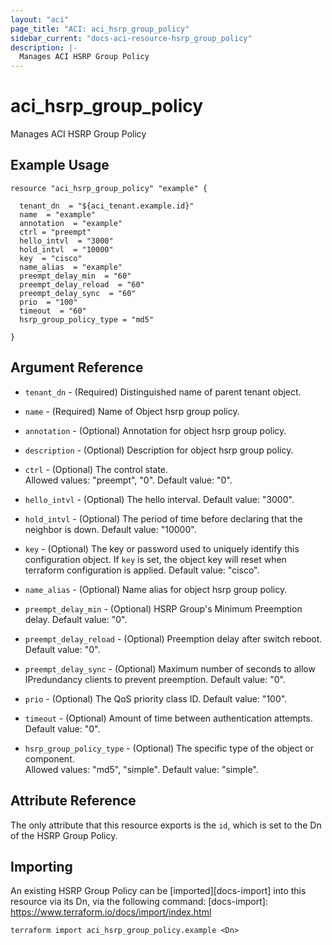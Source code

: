 ```yaml
---
layout: "aci"
page_title: "ACI: aci_hsrp_group_policy"
sidebar_current: "docs-aci-resource-hsrp_group_policy"
description: |-
  Manages ACI HSRP Group Policy
---
```


# aci_hsrp_group_policy

Manages ACI HSRP Group Policy

## Example Usage

```hcl
resource "aci_hsrp_group_policy" "example" {

  tenant_dn  = "${aci_tenant.example.id}"
  name  = "example"
  annotation  = "example"
  ctrl = "preempt"
  hello_intvl  = "3000"
  hold_intvl  = "10000"
  key  = "cisco"
  name_alias  = "example"
  preempt_delay_min  = "60"
  preempt_delay_reload  = "60"
  preempt_delay_sync  = "60"
  prio  = "100"
  timeout  = "60"
  hsrp_group_policy_type = "md5"

}
```

## Argument Reference

- `tenant_dn` - (Required) Distinguished name of parent tenant object.
- `name` - (Required) Name of Object hsrp group policy.
- `annotation` - (Optional) Annotation for object hsrp group policy.
- `description` - (Optional) Description for object hsrp group policy.
- `ctrl` - (Optional) The control state.  
  Allowed values: "preempt", "0". Default value: "0".
- `hello_intvl` - (Optional) The hello interval. Default value: "3000".

- `hold_intvl` - (Optional) The period of time before declaring that the neighbor is down. Default value: "10000".

- `key` - (Optional) The key or password used to uniquely identify this configuration object. If `key` is set, the object key will reset when terraform configuration is applied. Default value: "cisco".

- `name_alias` - (Optional) Name alias for object hsrp group policy.

- `preempt_delay_min` - (Optional) HSRP Group's Minimum Preemption delay. Default value: "0".

- `preempt_delay_reload` - (Optional) Preemption delay after switch reboot. Default value: "0".

- `preempt_delay_sync` - (Optional) Maximum number of seconds to allow IPredundancy clients to prevent preemption. Default value: "0".

- `prio` - (Optional) The QoS priority class ID. Default value: "100".

- `timeout` - (Optional) Amount of time between authentication attempts. Default value: "0".

- `hsrp_group_policy_type` - (Optional) The specific type of the object or component.  
  Allowed values: "md5", "simple". Default value: "simple".

## Attribute Reference

The only attribute that this resource exports is the `id`, which is set to the
Dn of the HSRP Group Policy.

## Importing

An existing HSRP Group Policy can be [imported][docs-import] into this resource via its Dn, via the following command:
[docs-import]: https://www.terraform.io/docs/import/index.html

```
terraform import aci_hsrp_group_policy.example <Dn>
```
